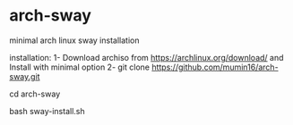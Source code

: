 # arch-sway
minimal arch linux sway installation

installation:
1-
Download archiso from https://archlinux.org/download/
and
Install with minimal option
2-
git clone https://github.com/mumin16/arch-sway.git

cd arch-sway

bash sway-install.sh

